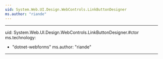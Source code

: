 ```yaml
---
uid: System.Web.UI.Design.WebControls.LinkButtonDesigner
ms.author: "riande"
---
```


---
uid: System.Web.UI.Design.WebControls.LinkButtonDesigner.#ctor
ms.technology: 
  - "dotnet-webforms"
ms.author: "riande"
---

